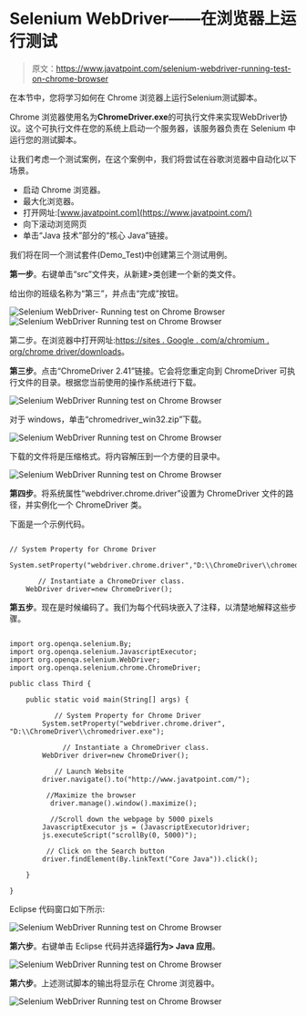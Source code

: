 # Selenium WebDriver——在浏览器上运行测试

> 原文：<https://www.javatpoint.com/selenium-webdriver-running-test-on-chrome-browser>

在本节中，您将学习如何在 Chrome 浏览器上运行Selenium测试脚本。

Chrome 浏览器使用名为**ChromeDriver.exe**的可执行文件来实现WebDriver协议。这个可执行文件在您的系统上启动一个服务器，该服务器负责在 Selenium 中运行您的测试脚本。

让我们考虑一个测试案例，在这个案例中，我们将尝试在谷歌浏览器中自动化以下场景。

*   启动 Chrome 浏览器。
*   最大化浏览器。
*   打开网址:[www.javatpoint.com](https://www.javatpoint.com/)
*   向下滚动浏览网页
*   单击“Java 技术”部分的“核心 Java”链接。

我们将在同一个测试套件(Demo_Test)中创建第三个测试用例。

**第一步**。右键单击“src”文件夹，从新建>类创建一个新的类文件。

给出你的班级名称为“第三”，并点击“完成”按钮。

![Selenium WebDriver- Running test on Chrome Browser](img/5231d375742c7b7130a977f639692b9c.png)
![Selenium WebDriver Running test on Chrome Browser](img/f3bd85e64252ffb509c696de70dec3f2.png)

第二步。在浏览器中打开网址:[https://sites . Google . com/a/chromium . org/chrome driver/downloads](https://sites.google.com/a/chromium.org/chromedriver/downloads)。

**第三步**。点击“ChromeDriver 2.41”链接。它会将您重定向到 ChromeDriver 可执行文件的目录。根据您当前使用的操作系统进行下载。

![Selenium WebDriver Running test on Chrome Browser](img/272ff382dd441004db0af9b2852c2b06.png)

对于 windows，单击“chromedriver_win32.zip”下载。

![Selenium WebDriver Running test on Chrome Browser](img/8d02ac8da7450dd4270a4ecffbff0176.png)

下载的文件将是压缩格式。将内容解压到一个方便的目录中。

![Selenium WebDriver Running test on Chrome Browser](img/7bf2ebedbcbf210c20f9ecc96a28f0f0.png)

**第四步**。将系统属性“webdriver.chrome.driver”设置为 ChromeDriver 文件的路径，并实例化一个 ChromeDriver 类。

下面是一个示例代码。

```

// System Property for Chrome Driver 
	System.setProperty("webdriver.chrome.driver","D:\\ChromeDriver\\chromedriver.exe");

       // Instantiate a ChromeDriver class. 	
	WebDriver driver=new ChromeDriver();

```

**第五步**。现在是时候编码了。我们为每个代码块嵌入了注释，以清楚地解释这些步骤。

```

import org.openqa.selenium.By;
import org.openqa.selenium.JavascriptExecutor;
import org.openqa.selenium.WebDriver;
import org.openqa.selenium.chrome.ChromeDriver;

public class Third {

	public static void main(String[] args) {

		   // System Property for Chrome Driver 
		System.setProperty("webdriver.chrome.driver", "D:\\ChromeDriver\\chromedriver.exe");

	         // Instantiate a ChromeDriver class. 	
		WebDriver driver=new ChromeDriver();

		   // Launch Website
		driver.navigate().to("http://www.javatpoint.com/");

		 //Maximize the browser
	      driver.manage().window().maximize();

		  //Scroll down the webpage by 5000 pixels
		JavascriptExecutor js = (JavascriptExecutor)driver;
		js.executeScript("scrollBy(0, 5000)"); 

		 // Click on the Search button
		driver.findElement(By.linkText("Core Java")).click();	

	}

}

```

Eclipse 代码窗口如下所示:

![Selenium WebDriver Running test on Chrome Browser](img/122d25e008a6e00ae8728e6c5edea2ea.png)

**第六步**。右键单击 Eclipse 代码并选择**运行为> Java 应用**。

![Selenium WebDriver Running test on Chrome Browser](img/e42a650e1a41da82d1de9bd70665e2d8.png)

**第六步**。上述测试脚本的输出将显示在 Chrome 浏览器中。

![Selenium WebDriver Running test on Chrome Browser](img/da11b66543fd449b7b40ffe6e7d0594b.png)